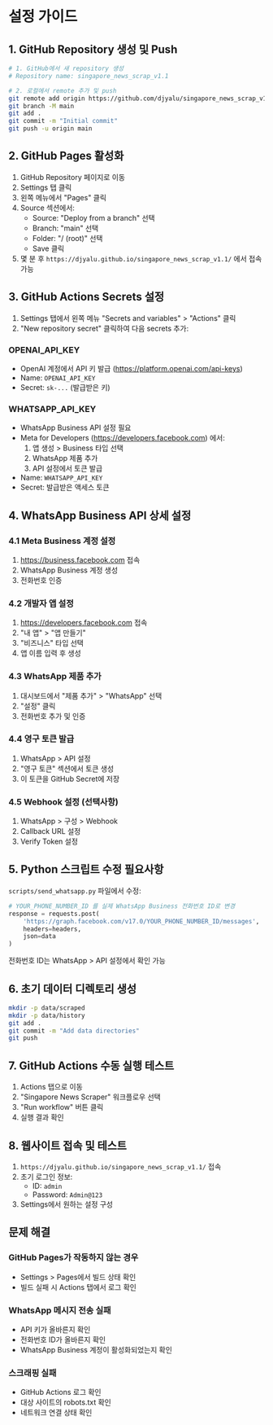 # 설정 가이드

## 1. GitHub Repository 생성 및 Push

```bash
# 1. GitHub에서 새 repository 생성
# Repository name: singapore_news_scrap_v1.1

# 2. 로컬에서 remote 추가 및 push
git remote add origin https://github.com/djyalu/singapore_news_scrap_v1.1.git
git branch -M main
git add .
git commit -m "Initial commit"
git push -u origin main
```

## 2. GitHub Pages 활성화

1. GitHub Repository 페이지로 이동
2. Settings 탭 클릭
3. 왼쪽 메뉴에서 "Pages" 클릭
4. Source 섹션에서:
   - Source: "Deploy from a branch" 선택
   - Branch: "main" 선택
   - Folder: "/ (root)" 선택
   - Save 클릭
5. 몇 분 후 `https://djyalu.github.io/singapore_news_scrap_v1.1/` 에서 접속 가능

## 3. GitHub Actions Secrets 설정

1. Settings 탭에서 왼쪽 메뉴 "Secrets and variables" > "Actions" 클릭
2. "New repository secret" 클릭하여 다음 secrets 추가:

### OPENAI_API_KEY
- OpenAI 계정에서 API 키 발급 (https://platform.openai.com/api-keys)
- Name: `OPENAI_API_KEY`
- Secret: `sk-...` (발급받은 키)

### WHATSAPP_API_KEY
- WhatsApp Business API 설정 필요
- Meta for Developers (https://developers.facebook.com) 에서:
  1. 앱 생성 > Business 타입 선택
  2. WhatsApp 제품 추가
  3. API 설정에서 토큰 발급
- Name: `WHATSAPP_API_KEY`
- Secret: 발급받은 액세스 토큰

## 4. WhatsApp Business API 상세 설정

### 4.1 Meta Business 계정 설정
1. https://business.facebook.com 접속
2. WhatsApp Business 계정 생성
3. 전화번호 인증

### 4.2 개발자 앱 설정
1. https://developers.facebook.com 접속
2. "내 앱" > "앱 만들기"
3. "비즈니스" 타입 선택
4. 앱 이름 입력 후 생성

### 4.3 WhatsApp 제품 추가
1. 대시보드에서 "제품 추가" > "WhatsApp" 선택
2. "설정" 클릭
3. 전화번호 추가 및 인증

### 4.4 영구 토큰 발급
1. WhatsApp > API 설정
2. "영구 토큰" 섹션에서 토큰 생성
3. 이 토큰을 GitHub Secret에 저장

### 4.5 Webhook 설정 (선택사항)
1. WhatsApp > 구성 > Webhook
2. Callback URL 설정
3. Verify Token 설정

## 5. Python 스크립트 수정 필요사항

`scripts/send_whatsapp.py` 파일에서 수정:
```python
# YOUR_PHONE_NUMBER_ID 를 실제 WhatsApp Business 전화번호 ID로 변경
response = requests.post(
    'https://graph.facebook.com/v17.0/YOUR_PHONE_NUMBER_ID/messages',
    headers=headers,
    json=data
)
```

전화번호 ID는 WhatsApp > API 설정에서 확인 가능

## 6. 초기 데이터 디렉토리 생성

```bash
mkdir -p data/scraped
mkdir -p data/history
git add .
git commit -m "Add data directories"
git push
```

## 7. GitHub Actions 수동 실행 테스트

1. Actions 탭으로 이동
2. "Singapore News Scraper" 워크플로우 선택
3. "Run workflow" 버튼 클릭
4. 실행 결과 확인

## 8. 웹사이트 접속 및 테스트

1. `https://djyalu.github.io/singapore_news_scrap_v1.1/` 접속
2. 초기 로그인 정보:
   - ID: `admin`
   - Password: `Admin@123`
3. Settings에서 원하는 설정 구성

## 문제 해결

### GitHub Pages가 작동하지 않는 경우
- Settings > Pages에서 빌드 상태 확인
- 빌드 실패 시 Actions 탭에서 로그 확인

### WhatsApp 메시지 전송 실패
- API 키가 올바른지 확인
- 전화번호 ID가 올바른지 확인
- WhatsApp Business 계정이 활성화되었는지 확인

### 스크래핑 실패
- GitHub Actions 로그 확인
- 대상 사이트의 robots.txt 확인
- 네트워크 연결 상태 확인